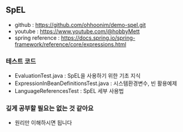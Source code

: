 ## SpEL

- github : https://github.com/ohhoonim/demo-spel.git
- youtube : https://www.youtube.com/@hobbyMett
- spring reference : https://docs.spring.io/spring-framework/reference/core/expressions.html

### 테스트 코드

- EvaluationTest.java : SpEL을 사용하기 위한 기초 지식
- ExpressionInBeanDefinitionsTest.java : 시스템환경변수, 빈 활용예제
- LanguageReferencesTest : SpEL 세부 사용법

### 깊게 공부할 필요는 없는 것 같아요
- 원리만 이해하시면 됩니다
